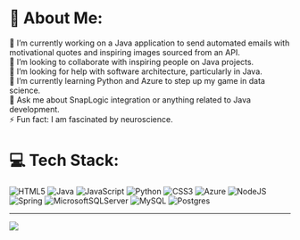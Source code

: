# 💫 About Me:
🔭 I’m currently working on a Java application to send automated emails with motivational quotes and inspiring images sourced from an API.<br>👯 I’m looking to collaborate with inspiring people on Java projects.<br>🤝 I’m looking for help with software architecture, particularly in Java.<br>🌱 I’m currently learning Python and Azure to step up my game in data science.<br>💬 Ask me about SnapLogic integration or anything related to Java development. <br>⚡ Fun fact: I am fascinated by neuroscience.

# 💻 Tech Stack:
![HTML5](https://img.shields.io/badge/html5-%23E34F26.svg?style=flat&logo=html5&logoColor=white) ![Java](https://img.shields.io/badge/java-%23ED8B00.svg?style=flat&logo=openjdk&logoColor=white) ![JavaScript](https://img.shields.io/badge/javascript-%23323330.svg?style=flat&logo=javascript&logoColor=%23F7DF1E) ![Python](https://img.shields.io/badge/python-3670A0?style=flat&logo=python&logoColor=ffdd54) ![CSS3](https://img.shields.io/badge/css3-%231572B6.svg?style=flat&logo=css3&logoColor=white) ![Azure](https://img.shields.io/badge/azure-%230072C6.svg?style=flat&logo=microsoftazure&logoColor=white) ![NodeJS](https://img.shields.io/badge/node.js-6DA55F?style=flat&logo=node.js&logoColor=white) ![Spring](https://img.shields.io/badge/spring-%236DB33F.svg?style=flat&logo=spring&logoColor=white) ![MicrosoftSQLServer](https://img.shields.io/badge/Microsoft%20SQL%20Server-CC2927?style=flat&logo=microsoft%20sql%20server&logoColor=white) ![MySQL](https://img.shields.io/badge/mysql-%2300000f.svg?style=flat&logo=mysql&logoColor=white) ![Postgres](https://img.shields.io/badge/postgres-%23316192.svg?style=flat&logo=postgresql&logoColor=white)

---
[![](https://visitcount.itsvg.in/api?id=EmilyNed&icon=0&color=0)](https://visitcount.itsvg.in)

<!-- Proudly created with GPRM ( https://gprm.itsvg.in ) -->
